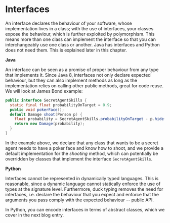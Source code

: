 # Interfaces

An interface declares the behaviour of your software, whose implementation lives in a class;
with the use of interfaces, your classes expose the behaviour, which is further
exploited by polymorphism. This means more than one class can implement
the interface so that you can interchangeably use one class or another.
Java has interfaces and Python does not need them. This is explained later in this chapter.

**Java**

An interface can be seen as a promise of proper behaviour from any type that
implements it. Since Java 8, interfaces not only declare expected behaviour,
but they can also implement methods as long as the implementation relies
on calling other public methods, great for code reuse. We will look at
James Bond example:

```java
public interface SecretAgentSkills {
  static final float probabilityOnTarget = 0.9;
  public void pokerFace();
  default Damage shoot(Person p) {
    float probability = SecretAgentSkills.probabilityOnTarget - p.hide();
    return new Damage(probability);
  }
}
```

In the example above, we declare that any class that wants to be a secret agent
needs to have a poker face and know how to shoot, and we provide a default implementation
for the *shooting* method, which can potentially be overridden by classes
that implement the interface `SecretAgentSkills`.

**Python**

Interfaces cannot be represented in dynamically typed languages. This is reasonable,
since a dynamic language cannot statically enforce the use of types at the signature
level. Furthermore, duck typing removes the need for interfaces, i.e.
declare the behaviour that you expect and enforce that the arguments you pass
comply with the expected behaviour -- public API.

In Python, you can encode interfaces in terms of abstract classes, which we cover
in the next blog entry.
